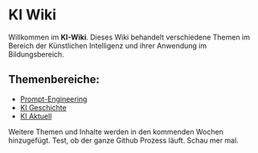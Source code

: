 # KI Wiki

Willkommen im **KI-Wiki**. Dieses Wiki behandelt verschiedene Themen im Bereich der Künstlichen Intelligenz und ihrer Anwendung im Bildungsbereich.

## Themenbereiche:
- [Prompt-Engineering](01_Prompt_Engineering/Promp_Engineering.md)
- [KI Geschichte](02_AI_History/KI_Geschichte.md)
- [KI Aktuell](03_AI_Today/KI_Aktuell.md)

Weitere Themen und Inhalte werden in den kommenden Wochen hinzugefügt.
Test, ob der ganze Github Prozess läuft. Schau mer mal.
